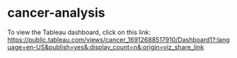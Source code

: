 # cancer-analysis

To view the Tableau dashboard, click on this link: https://public.tableau.com/views/cancer_16912688517910/Dashboard1?:language=en-US&publish=yes&:display_count=n&:origin=viz_share_link
